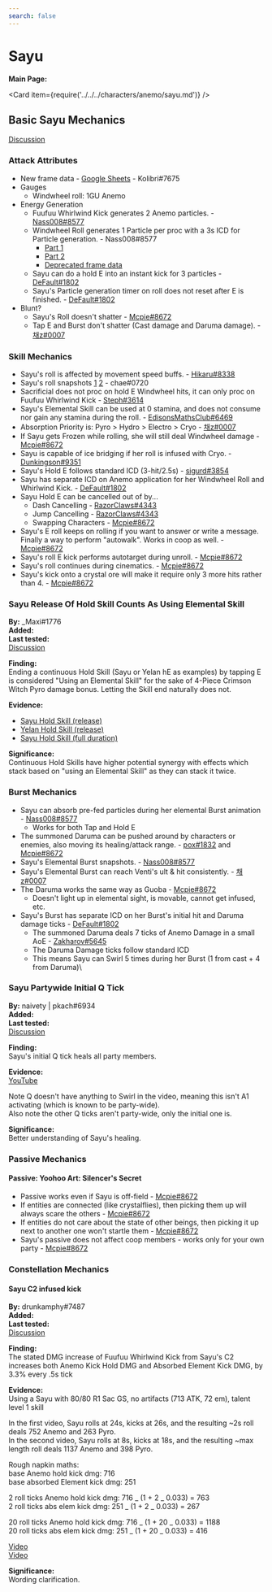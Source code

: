 ```yaml
---
search: false
---
```


# Sayu

**Main Page:**

<Card item={require('../../../characters/anemo/sayu.md')} />

## Basic Sayu Mechanics

[Discussion](https://tickets.deeznuts.moe/ticket-archive/attachments_873816131952070666_878384038103097364_transcript-sayu-basic-mechanics.html)

### Attack Attributes

* New frame data - [Google Sheets](https://docs.google.com/spreadsheets/d/1vLH6ZiAhb7G-f5ecYy-sPLoCdouA5krMixtgh9ITX2Q/edit?usp=sharing) - Kolibri\#7675
* Gauges
  * Windwheel roll: 1GU Anemo
* Energy Generation
  * Fuufuu Whirlwind Kick generates 2 Anemo particles. - [Nass008#8577](https://youtu.be/mu5q-BSjOQQ)
  * Windwheel Roll generates 1 Particle per proc with a 3s ICD for Particle generation. - Nass008#8577
    * [Part 1](https://youtu.be/QF9skUTnJmY)
    * [Part 2](https://youtu.be/vrk5D-6fCME)
    * [Deprecated frame data](https://imgur.com/PKGxrTT)
  * Sayu can do a hold E into an instant kick for 3 particles - [DeFault#1802](https://youtu.be/rlztgVXikw4)
  * Sayu's Particle generation timer on roll does not reset after E is finished. - [DeFault#1802](https://youtu.be/H15YvXdoPB4)
* Blunt?
  * Sayu's Roll doesn't shatter - [Mcpie#8672](https://youtu.be/HawcofVHV6I)
  * Tap E and Burst don't shatter (Cast damage and Daruma damage). - [채z#0007](https://youtu.be/p4LjYgzw74Q)

### Skill Mechanics

* Sayu's roll is affected by movement speed buffs. - [Hikaru#8338](https://youtu.be/zlPtLamzvVg)
* Sayu's roll snapshots [1](https://youtu.be/fM_7247lDqk) [2](https://youtu.be/XrN4D5es3-g) - chae#0720
* Sacrificial does not proc on hold E Windwheel hits, it can only proc on Fuufuu Whirlwind Kick - [Steph#3614](https://www.youtube.com/watch?v=A_QoytoKyZw)
* Sayu's Elemental Skill can be used at 0 stamina, and does not consume nor gain any stamina during the roll. - [EdisonsMathsClub#6469](https://www.youtube.com/watch?v=EboCmsXMfIo&feature=youtu.be)
* Absorption Priority is: Pyro > Hydro > Electro > Cryo - [채z#0007](https://youtu.be/E8hTyByWYF0)
* If Sayu gets Frozen while rolling, she will still deal Windwheel damage - [Mcpie#8672](https://youtu.be/HawcofVHV6I)
* Sayu is capable of ice bridging if her roll is infused with Cryo. - [Dunkingson#9351](https://imgur.com/a/gUFyt8Y)
* Sayu's Hold E follows standard ICD (3-hit/2.5s) - [sigurd#3854](https://youtu.be/ko1xQoItN30)
* Sayu has separate ICD on Anemo application for her Windwheel Roll and Whirlwind Kick. - [DeFault#1802](https://youtu.be/ssYgLkdNzq8)
* Sayu Hold E can be cancelled out of by...
  * Dash Cancelling - [RazorClaws#4343](https://www.youtube.com/watch?v=vwKnua1AOCI)
  * Jump Cancelling - [RazorClaws#4343](https://www.youtube.com/watch?v=NWDobcF8vpg)
  * Swapping Characters - [Mcpie#8672](https://i.imgur.com/SUEmTnj.mp4)
* Sayu's E roll keeps on rolling if you want to answer or write a message. Finally a way to perform "autowalk". Works in coop as well. - [Mcpie#8672](https://i.imgur.com/bbliYsk.mp4)
* Sayu's roll E kick performs autotarget during unroll. - [Mcpie#8672](https://i.imgur.com/AmJdNSP.mp4)
* Sayu's roll continues during cinematics. - [Mcpie#8672](https://i.imgur.com/GH6nirt.mp4)
* Sayu's kick onto a crystal ore will make it require only 3 more hits rather than 4. - [Mcpie#8672](https://i.imgur.com/1OqLOWP.mp4)

### Sayu Release Of Hold Skill Counts As Using Elemental Skill

**By:** \_Maxi\#1776  
**Added:** <Version date="2022-09-05" />  
**Last tested:** <Version date="2022-09-05" />  
[Discussion](https://tickets.deeznuts.moe/transcripts/sayu-release-of-hold-skill-counts-as-using-elemental-skill)

**Finding:**  
Ending a continuous Hold Skill (Sayu or Yelan hE as examples) by tapping E is considered "Using an Elemental Skill" for the sake of 4-Piece Crimson Witch Pyro damage bonus. Letting the Skill end naturally does not.  

**Evidence:**  
* [Sayu Hold Skill (release)](https://youtu.be/pmm2wgmug5M)
* [Yelan Hold Skill (release)](https://youtu.be/ZJPxex4qw9U)
* [Sayu Hold Skill (full duration)](https://youtu.be/LJhHfJHWt4k)  

**Significance:**  
Continuous Hold Skills have higher potential synergy with effects which stack based on "using an Elemental Skill" as they can stack it twice.  

### Burst Mechanics

* Sayu can absorb pre-fed particles during her elemental Burst animation - [Nass008#8577](https://youtu.be/bdHedirf9VA)
  * Works for both Tap and Hold E
* The summoned Daruma can be pushed around by characters or enemies, also moving its healing/attack range. - [pox#1832](https://www.youtube.com/watch?v=xwFdbiW44Us) and [Mcpie#8672](https://youtu.be/V2C8a2WLugk)
* Sayu's Elemental Burst snapshots. - [Nass008#8577](https://youtu.be/rK3JGXBc-eo)
* Sayu's Elemental Burst can reach Venti's ult & hit consistently. - [채z#0007](https://imgur.com/a/QPWqZbh)
* The Daruma works the same way as Guoba - [Mcpie#8672](https://i.imgur.com/UweRgyV.mp4)
  * Doesn't light up in elemental sight, is movable, cannot get infused, etc.
* Sayu's Burst has separate ICD on her Burst's initial hit and Daruma damage ticks - [DeFault#1802](https://youtu.be/KLy1f8aKkBg)
  * The summoned Daruma deals 7 ticks of Anemo Damage in a small AoE - [Zakharov#5645](https://imgur.com/a/wyIaelB)
  * The Daruma Damage ticks follow standard ICD
  * This means Sayu can Swirl 5 times during her Burst (1 from cast + 4 from Daruma)\

### Sayu Partywide Initial Q Tick

**By:** naivety | pkach\#6934  
**Added:** <Version date="2022-09-05" />  
**Last tested:** <Version date="2022-09-05" />  
[Discussion](https://tickets.deeznuts.moe/transcripts/sayu-partywide-initial-q-tick)

**Finding:**  
Sayu's initial Q tick heals all party members.  
  
**Evidence:**  
[YouTube](https://youtu.be/Rr2PrRWWbs0)
  
Note Q doesn't have anything to Swirl in the video, meaning this isn't A1 activating \(which is known to be party-wide\).  
Also note the other Q ticks aren't party-wide, only the initial one is.  
  
**Significance:**  
Better understanding of Sayu's healing.  

### Passive Mechanics

#### Passive: Yoohoo Art: Silencer's Secret

* Passive works even if Sayu is off-field - [Mcpie#8672](https://i.imgur.com/xUpatkg.mp4)
* If entities are connected (like crystalflies), then picking them up will always scare the others - [Mcpie#8672](https://i.imgur.com/wjFjETt.mp4)
* If entities do not care about the state of other beings, then picking it up next to another one won't startle them - [Mcpie#8672](https://i.imgur.com/xUpatkg.mp4)
* Sayu's passive does not affect coop members - works only for your own party - [Mcpie#8672](https://i.imgur.com/i41t4tD.mp4)

### Constellation Mechanics

#### Sayu C2 infused kick

**By:** drunkamphy#7487  
**Added:** <Version date="2021-09-25" />  
**Last tested:** <VersionHl date="2021-09-25" />  
[Discussion](https://tickets.deeznuts.moe/ticket-archive/attachments_881438570236235786_891207395609554995_transcript-sayu-ball-c2-infused-kick.html)

**Finding:**  
The stated DMG increase of Fuufuu Whirlwind Kick from Sayu's C2 increases both Anemo Kick Hold DMG and Absorbed Element Kick DMG, by 3.3% every .5s tick

**Evidence:**  
Using a Sayu with 80/80 R1 Sac GS, no artifacts (713 ATK, 72 em), talent level 1 skill

In the first video, Sayu rolls at 24s, kicks at 26s, and the resulting ~2s roll deals 752 Anemo and 263 Pyro.  
In the second video, Sayu rolls at 8s, kicks at 18s, and the resulting ~max length roll deals 1137 Anemo and 398 Pyro.

Rough napkin maths:  
base Anemo hold kick dmg: 716  
base absorbed Element kick dmg: 251

2 roll ticks Anemo hold kick dmg: 716 _ (1 + 2 _ 0.033) = 763  
2 roll ticks abs elem kick dmg: 251 _ (1 + 2 _ 0.033) = 267

20 roll ticks Anemo hold kick dmg: 716 _ (1 + 20 _ 0.033) = 1188  
20 roll ticks abs elem kick dmg: 251 _ (1 + 20 _ 0.033) = 416

[Video](https://www.youtube.com/watch?v=EeB9czD78KQ)  
[Video](https://www.youtube.com/watch?v=-nyGLWR1pA0)

**Significance:**  
Wording clarification.
